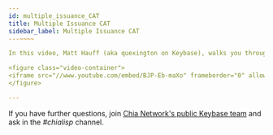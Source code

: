 ```yaml
---
id: multiple_issuance_CAT
title: Multiple Issuance CAT
sidebar_label: Multiple Issuance CAT
---~~‌~~

In this video, Matt Hauff (aka quexington on Keybase), walks you through creating a multiple issuance Chia Asset Token (CAT). Watch the [Single Issuance CAT video](https://chialisp.com/docs/tutorials/single_issuance_CAT "Video tutorial to create a single-issuance CAT") first before watching this one.

<figure class="video-container">
<iframe src="//www.youtube.com/embed/BJP-Eb-maXo" frameborder="0" allowfullscreen width="100%"></iframe>
</figure>

---
```


If you have further questions, join [Chia Network's public Keybase team](https://keybase.io/team/chia_network.public) and ask in the *#chialisp* channel.